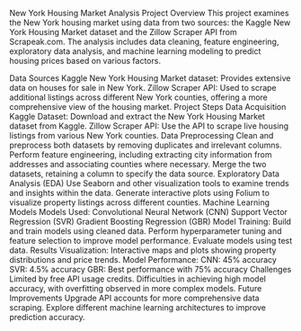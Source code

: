 
New York Housing Market Analysis
Project Overview
This project examines the New York housing market using data from two sources: the Kaggle New York Housing Market dataset and the Zillow Scraper API from Scrapeak.com. The analysis includes data cleaning, feature engineering, exploratory data analysis, and machine learning modeling to predict housing prices based on various factors.

Data Sources
Kaggle New York Housing Market dataset: Provides extensive data on houses for sale in New York.
Zillow Scraper API: Used to scrape additional listings across different New York counties, offering a more comprehensive view of the housing market.
Project Steps
Data Acquisition
Kaggle Dataset: Download and extract the New York Housing Market dataset from Kaggle.
Zillow Scraper API: Use the API to scrape live housing listings from various New York counties.
Data Preprocessing
Clean and preprocess both datasets by removing duplicates and irrelevant columns.
Perform feature engineering, including extracting city information from addresses and associating counties where necessary.
Merge the two datasets, retaining a column to specify the data source.
Exploratory Data Analysis (EDA)
Use Seaborn and other visualization tools to examine trends and insights within the data.
Generate interactive plots using Folium to visualize property listings across different counties.
Machine Learning Models
Models Used:
Convolutional Neural Network (CNN)
Support Vector Regression (SVR)
Gradient Boosting Regression (GBR)
Model Training:
Build and train models using cleaned data.
Perform hyperparameter tuning and feature selection to improve model performance.
Evaluate models using test data.
Results
Visualization: Interactive maps and plots showing property distributions and price trends.
Model Performance:
CNN: 45% accuracy
SVR: 4.5% accuracy
GBR: Best performance with 75% accuracy
Challenges
Limited by free API usage credits.
Difficulties in achieving high model accuracy, with overfitting observed in more complex models.
Future Improvements
Upgrade API accounts for more comprehensive data scraping.
Explore different machine learning architectures to improve prediction accuracy.

